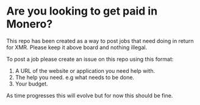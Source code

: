 # Are you looking to get paid in Monero?

This repo has been created as a way to post jobs that need doing in return for XMR. Please keep it above board and nothing illegal.

To post a job please create an issue on this repo using this format:

1. A URL of the website or application you need help with.
2. The help you need. e.g what needs to be done.
3. Your budget.

As time progresses this will evolve but for now this should be fine.
